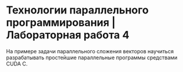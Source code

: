 # Технологии параллельного программирования | Лабораторная работа 4

На примере задачи параллельного сложения векторов научиться разрабатывать простейшие параллельные программы средствами CUDA C.
